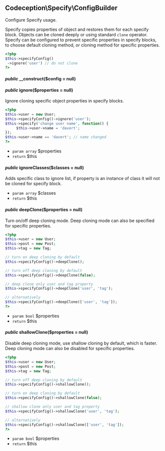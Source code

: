 
## Codeception\Specify\ConfigBuilder



Configure Specify usage.

Specify copies properties of object and restores them for each specify block.
Objects can be cloned deeply or using standard `clone` operator.
Specify can be configured to prevent specific properties in specify blocks, to choose default cloning method,
or cloning method for specific properties.

```php
<?php
$this->specifyConfig()
 ->ignore('user') // do not clone
?>
```
#### *public* __construct($config = null) 
#### *public* ignore($properties = null) 
Ignore cloning specific object properties in specify blocks.

```php
<?php
$this->user = new User;
$this->specifyConfig()->ignore('user');
$this->specify('change user name', function() {
     $this->user->name = 'davert';
});
$this->user->name == 'davert'; // name changed
?>
```

 * `param array` $properties
 * `return` $this

#### *public* ignoreClasses($classes = null) 
Adds specific class to ignore list, if property is an instance of class it will not be cloned for specify block.

 * `param array` $classes
 * `return` $this

#### *public* deepClone($properties = null) 
Turn on/off deep cloning mode.
Deep cloning mode can also be specified for specific properties.

```php
<?php
$this->user = new User;
$this->post = new Post;
$this->tag = new Tag;

// turn on deep cloning by default
$this->specifyConfig()->deepClone();

// turn off deep cloning by default
$this->specifyConfig()->deepClone(false);

// deep clone only user and tag property
$this->specifyConfig()->deepClone('user', 'tag');

// alternatively
$this->specifyConfig()->deepClone(['user', 'tag']);
?>
```

 * `param bool` $properties
 * `return` $this

#### *public* shallowClone($properties = null) 
Disable deep cloning mode, use shallow cloning by default, which is faster.
Deep cloning mode can also be disabled for specific properties.

```php
<?php
$this->user = new User;
$this->post = new Post;
$this->tag = new Tag;

// turn off deep cloning by default
$this->specifyConfig()->shallowClone();

// turn on deep cloning by default
$this->specifyConfig()->shallowClone(false);

// shallow clone only user and tag property
$this->specifyConfig()->shallowClone('user', 'tag');

// alternatively
$this->specifyConfig()->shallowClone(['user', 'tag']);
?>
```

 * `param bool` $properties
 * `return` $this

